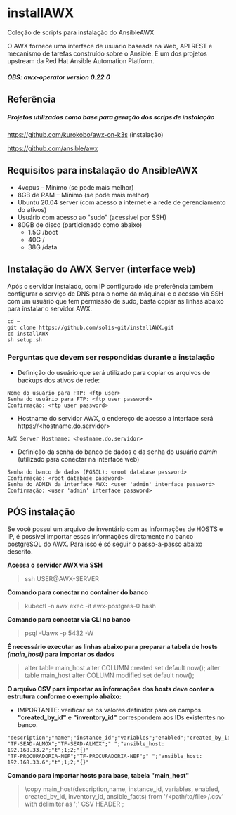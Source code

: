 # installAWX
Coleção de scripts para instalação do AnsibleAWX

O AWX fornece uma interface de usuário baseada na Web, API REST e mecanismo de tarefas construído sobre o Ansible.
É um dos projetos upstream da Red Hat Ansible Automation Platform.

##### OBS: awx-operator version 0.22.0

## Referência
##### Projetos utilizados como base para geração dos scrips de instalação

https://github.com/kurokobo/awx-on-k3s (instalação)

https://github.com/ansible/awx

## Requisitos para instalação do AnsibleAWX
- 4vcpus – Mínimo (se pode mais melhor)
- 8GB de RAM – Mínimo (se pode mais melhor)
- Ubuntu 20.04 server (com acesso a internet e a rede de gerenciamento do ativos)
- Usuário com acesso ao "sudo" (acessivel por SSH)
- 80GB de disco (particionado como abaixo)
	- 1.5G 	/boot
	- 40G	/
	- 38G	/data

## Instalação do AWX Server (interface web)
Após o servidor instalado, com IP configurado (de preferência também configurar o serviço de DNS para o nome da máquina) e o acesso via SSH com um usuário que tem permissão de sudo, basta copiar as linhas abaixo para instalar o servidor AWX.
```
cd ~
git clone https://github.com/solis-git/installAWX.git
cd installAWX
sh setup.sh
```
### Perguntas que devem ser respondidas durante a instalação

- Definição do usuário que será utilizado para copiar os arquivos de backups dos ativos de rede:
```
Nome do usuário para FTP: <ftp user> 
Senha do usuário para FTP: <ftp user password>
Confirmação: <ftp user password>
```
- Hostname do servidor AWX, o endereço de acesso a interface será https://<hostname.do.servidor>
```
AWX Server Hostname: <hostname.do.servidor>
```
- Definição da senha do banco de dados e da senha do usuário *admin* (utilizado para conectar na interface web)
```
Senha do banco de dados (PGSQL): <root database password>
Confirmação: <root database password>
Senha do ADMIN da interface AWX: <user 'admin' interface password>
Confirmação: <user 'admin' interface password>
```

## PÓS instalação
Se você possui um arquivo de inventário com as informações de HOSTS e IP, é possível importar essas informações diretamente no banco postgreSQL do AWX. Para isso é só seguir o passo-a-passo abaixo descrito.

**Acessa o servidor AWX via SSH**
> ssh USER@AWX-SERVER

**Comando para conectar no container do banco**
> kubectl -n awx exec -it awx-postgres-0 bash

**Comando para conectar via CLI no banco**
> psql -Uawx -p 5432 -W <password>


**É necessário executar as linhas abaixo para preparar a tabela de hosts *(main_host)* para importar os dados**
> alter table main_host alter COLUMN created set default now();
> alter table main_host alter COLUMN modified set default now();

**O arquivo CSV para importar as informações dos hosts deve conter a estrutura conforme o exemplo abaixo:**
- IMPORTANTE: verificar se os valores definidor para os campos **"created_by_id"** e **"inventory_id"** correspondem aos IDs existentes no banco.
```
"description";"name";"instance_id";"variables";"enabled";"created_by_id";"inventory_id";"ansible_facts"
"TF-SEAD-ALMOX";"TF-SEAD-ALMOX";" ";"ansible_host: 192.168.33.2";"t";1;2;"{}"
"TF-PROCURADORIA-NEF";"TF-PROCURADORIA-NEF";" ";"ansible_host: 192.168.33.6";"t";1;2;"{}"
```
**Comando para importar hosts para base, tabela "main_host"**
> \copy main_host(description,name, instance_id, variables, enabled, created_by_id, inventory_id, ansible_facts)  from '/<path/to/file>/<file>.csv' with delimiter as ';' CSV HEADER ;


